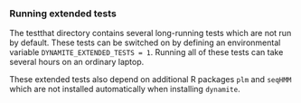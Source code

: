 ### Running extended tests

The testthat directory contains several long-running tests which are not run by 
default. These tests can be switched on by defining an environmental variable 
`DYNAMITE_EXTENDED_TESTS = 1`. Running all of these tests can take several 
hours on an ordinary laptop.

These extended tests also depend on additional R packages `plm` and `seqHMM` 
which are not installed automatically when installing `dynamite`.

